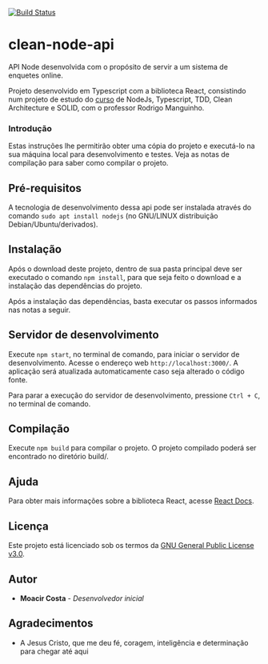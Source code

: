 [![Build Status](https://travis-ci.org/moacircostajr/clean-node-api.svg?branch=master)](https://travis-ci.org/github/moacircostajr/clean-node-api)
# clean-node-api

API Node desenvolvida com o propósito de servir a um sistema de enquetes online.

Projeto desenvolvido em Typescript com a biblioteca React, consistindo num projeto de estudo do [curso](https://www.udemy.com/course/tdd-com-mango/) de NodeJs, Typescript, TDD, Clean Architecture e SOLID, com o professor Rodrigo Manguinho.

### Introdução

Estas instruções lhe permitirão obter uma cópia do projeto e executá-lo na sua máquina local para desenvolvimento e testes. Veja as notas de compilação para saber como compilar o projeto.

## Pré-requisitos

A tecnologia de desenvolvimento dessa api pode ser instalada através do comando `sudo apt install nodejs` (no GNU/LINUX distribuição Debian/Ubuntu/derivados).

## Instalação

Após o download deste projeto, dentro de sua pasta principal deve ser executado o comando `npm install`, para que seja feito o download e a instalação das dependências do projeto.

Após a instalação das dependências, basta executar os passos informados nas notas a seguir.

## Servidor de desenvolvimento

Execute `npm start`, no terminal de comando, para iniciar o servidor de desenvolvimento. Acesse o endereço web `http://localhost:3000/`. A aplicação será atualizada automaticamente caso seja alterado o código fonte.

Para parar a execução do servidor de desenvolvimento, pressione `Ctrl + C`, no terminal de comando.

## Compilação

Execute `npm build` para compilar o projeto. O projeto compilado poderá ser encontrado no diretório build/.

## Ajuda

Para obter mais informações sobre a biblioteca React, acesse [React Docs](https://pt-br.reactjs.org/docs/getting-started.html).

## Licença

Este projeto está licenciado sob os termos da [GNU General Public License v3.0](http://licencas.softwarelivre.org/gpl-3.0.pt-br.html).

## Autor

* **Moacir Costa** - *Desenvolvedor inicial*

## Agradecimentos

* A Jesus Cristo, que me deu fé, coragem, inteligência e determinação para chegar até aqui
